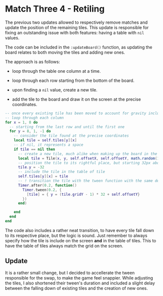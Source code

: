 # Match Three 4 - Retiling

The previous two updates allowed to respectively remove matches and update the position of the remaining tiles. This update is responsible for fixing an outstanding issue with both features: having a table with `nil` values.

The code can be included in the `:updateBoard()` function, as updating the board relates to both moving the tiles and adding new ones.

The approach is as follows:

- loop through the table one column at a time.

- loop through each row starting from the bottom of the board.

- upon finding a `nil` value, create a new tile.

- add the tile to the board and draw it on the screen at the precise coordinates.

```lua
-- once every existing tile has been moved to account for gravity include new tiles
-- loop through each column
for x = 1, 8 do
  -- starting from the last row and until the first one
  for y = 8, 1, -1 do
    -- consider the tile found at the precise coordinates
    local tile = self.tiles[y][x]
    -- if nil, it represents a space
    if tile == nil then
      -- create a new tile, much alike when making up the board in the first place
      local tile = Tile(x, y, self.offsetX, self.offsetY, math.random(18), math.random(6))
      -- position the tile to its rightful place, but starting 32px above, to give the impression of a falling tile
      tile.y = -32
      -- include the tile in the table of tile
      self.tiles[y][x] = tile
      -- ! transition the tile with the tween function with the same delay applied in the first for loop
      Timer.after(0.2, function()
        Timer.tween(0.2, {
          [tile] = { y = (tile.gridY - 1) * 32 + self.offsetY}
        })
      end)

    end
  end
end
```

The code also includes a rather neat transition, to have every tile fall down to its respective place, but the logic is sound. Just remember to always specify how the tile is include on the screen **and** in the table of tiles. This to have the table of tiles always match the grid on the screen.

## Update

It is a rather small change, but I decided to accellerate the tween responsible for the swap, to make the game feel snappier. While adjusting the tiles, I also shortened their tween's duration and included a slight delay between the falling down of existing tiles and the creation of new ones.
